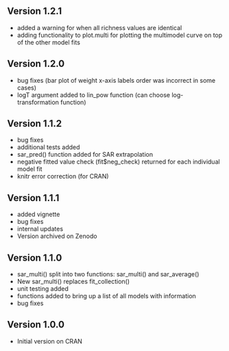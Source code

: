 ## Version 1.2.1
  * added a warning for when all richness values are identical
  * adding functionality to plot.multi for plotting the multimodel curve on top of the other model fits

## Version 1.2.0
  * bug fixes (bar plot of weight x-axis labels order was incorrect in some cases)
  * logT argument added to lin_pow function (can choose log-transformation function)

## Version 1.1.2
  * bug fixes
  * additional tests added
  * sar_pred() function added for SAR extrapolation
  * negative fitted value check (fit$neg_check) returned for each individual model fit
  * knitr error correction (for CRAN)
  
## Version 1.1.1
 * added vignette
 * bug fixes
 * internal updates
 * Version archived on Zenodo

## Version 1.1.0  
  * sar_multi() split into two functions: sar_multi() and sar_average()
  * New sar_multi() replaces fit_collection()
  * unit testing added
  * functions added to bring up a list of all models with information
  * bug fixes
  
  
## Version 1.0.0

  * Initial version on CRAN
  

